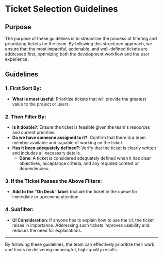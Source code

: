 # Ticket Selection Guidelines

## Purpose

The purpose of these guidelines is to streamline the process of filtering and prioritizing tickets for the team. By following this structured approach, we ensure that the most impactful, actionable, and well-defined tickets are addressed first, optimizing both the development workflow and the user experience.

## Guidelines

### 1. First Sort By:
- **What is most useful**: Prioritize tickets that will provide the greatest value to the project or users.

### 2. Then Filter By:
- **Is it doable?**: Ensure the ticket is feasible given the team's resources and current priorities.
- **Do we have someone assigned to it?**: Confirm that there is a team member available and capable of working on the ticket.
- **Has it been adequately defined?**: Verify that the ticket is clearly written and includes all necessary details.
  - **Done**: A ticket is considered adequately defined when it has clear objectives, acceptance criteria, and any required context or dependencies.

### 3. If the Ticket Passes the Above Filters:
- **Add to the "On Deck" label**: Include the ticket in the queue for immediate or upcoming attention.

### 4. Subfilter:
- **UI Consideration**: If anyone has to explain how to use the UI, the ticket raises in importance. Addressing such tickets improves usability and reduces the need for explanations.

---

By following these guidelines, the team can effectively prioritize their work and focus on delivering meaningful, high-quality results.





